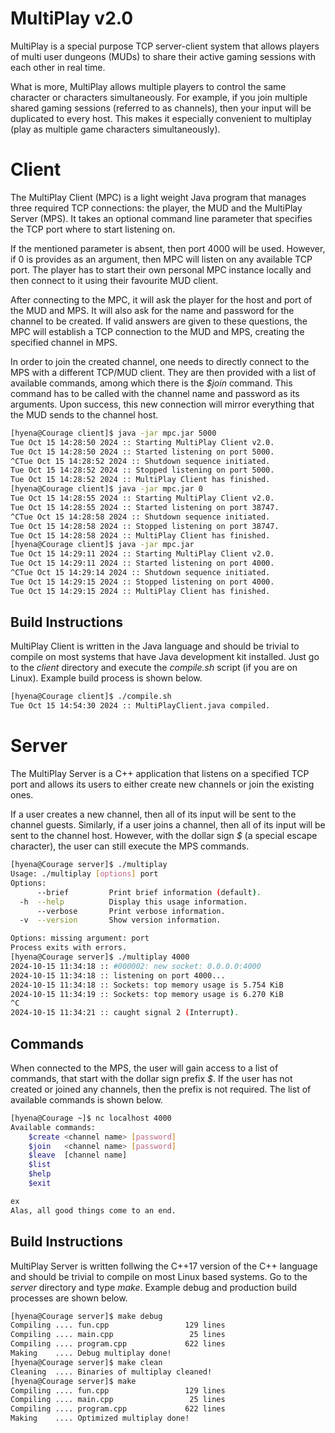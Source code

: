 # MultiPlay v2.0 ###############################################################

MultiPlay is a special purpose TCP server-client system that allows players of
multi user dungeons (MUDs) to share their active gaming sessions with each other
in real time.

What is more, MultiPlay allows multiple players to control the same character or
characters simultaneously. For example, if you join multiple shared gaming
sessions (referred to as channels), then your input will be duplicated to every
host. This makes it especially convenient to multiplay (play as multiple game
characters simultaneously).


# Client #######################################################################

The MultiPlay Client (MPC) is a light weight Java program that manages three
required TCP connections: the player, the MUD and the MultiPlay Server (MPS). It
takes an optional command line parameter that specifies the TCP port where to
start listening on.

If the mentioned parameter is absent, then port 4000 will be used. However, if
0 is provides as an argument, then MPC will listen on any available TCP port.
The player has to start their own personal MPC instance locally and then connect
to it using their favourite MUD client.

After connecting to the MPC, it will ask the player for the host and port of the
MUD and MPS. It will also ask for the name and password for the channel to be
created. If valid answers are given to these questions, the MPC will establish
a TCP connection to the MUD and MPS, creating the specified channel in MPS.

In order to join the created channel, one needs to directly connect to the MPS
with a different TCP/MUD client. They are then provided with a list of available
commands, among which there is the _$join_ command. This command has to be
called with the channel name and password as its arguments. Upon success, this
new connection will mirror everything that the MUD sends to the channel host.

```sh
[hyena@Courage client]$ java -jar mpc.jar 5000
Tue Oct 15 14:28:50 2024 :: Starting MultiPlay Client v2.0.
Tue Oct 15 14:28:50 2024 :: Started listening on port 5000.
^CTue Oct 15 14:28:52 2024 :: Shutdown sequence initiated.
Tue Oct 15 14:28:52 2024 :: Stopped listening on port 5000.
Tue Oct 15 14:28:52 2024 :: MultiPlay Client has finished.
[hyena@Courage client]$ java -jar mpc.jar 0
Tue Oct 15 14:28:55 2024 :: Starting MultiPlay Client v2.0.
Tue Oct 15 14:28:55 2024 :: Started listening on port 38747.
^CTue Oct 15 14:28:58 2024 :: Shutdown sequence initiated.
Tue Oct 15 14:28:58 2024 :: Stopped listening on port 38747.
Tue Oct 15 14:28:58 2024 :: MultiPlay Client has finished.
[hyena@Courage client]$ java -jar mpc.jar
Tue Oct 15 14:29:11 2024 :: Starting MultiPlay Client v2.0.
Tue Oct 15 14:29:11 2024 :: Started listening on port 4000.
^CTue Oct 15 14:29:14 2024 :: Shutdown sequence initiated.
Tue Oct 15 14:29:15 2024 :: Stopped listening on port 4000.
Tue Oct 15 14:29:15 2024 :: MultiPlay Client has finished.
```


## Build Instructions ##########################################################

MultiPlay Client is written in the Java language and should be trivial to
compile on most systems that have Java development kit installed. Just go to the
_client_ directory and execute the _compile.sh_ script (if you are on Linux).
Example build process is shown below.

```sh
[hyena@Courage client]$ ./compile.sh
Tue Oct 15 14:54:30 2024 :: MultiPlayClient.java compiled.
```


# Server #######################################################################

The MultiPlay Server is a C++ application that listens on a specified TCP port
and allows its users to either create new channels or join the existing ones.

If a user creates a new channel, then all of its input will be sent to the
channel guests. Similarly, if a user joins a channel, then all of its input will
be sent to the channel host. However, with the dollar sign _$_ (a special escape
character), the user can still execute the MPS commands.

```sh
[hyena@Courage server]$ ./multiplay
Usage: ./multiplay [options] port
Options:
      --brief         Print brief information (default).
  -h  --help          Display this usage information.
      --verbose       Print verbose information.
  -v  --version       Show version information.

Options: missing argument: port
Process exits with errors.
[hyena@Courage server]$ ./multiplay 4000
2024-10-15 11:34:18 :: #000002: new socket: 0.0.0.0:4000
2024-10-15 11:34:18 :: listening on port 4000...
2024-10-15 11:34:18 :: Sockets: top memory usage is 5.754 KiB
2024-10-15 11:34:19 :: Sockets: top memory usage is 6.270 KiB
^C
2024-10-15 11:34:21 :: caught signal 2 (Interrupt).
```


## Commands ####################################################################

When connected to the MPS, the user will gain access to a list of commands, that
start with the dollar sign prefix _$_. If the user has not created or joined any
channels, then the prefix is not required. The list of available commands is
shown below.

```sh
[hyena@Courage ~]$ nc localhost 4000
Available commands:
    $create <channel name> [password]
    $join   <channel name> [password]
    $leave  [channel name]
    $list
    $help
    $exit

ex
Alas, all good things come to an end.
```


## Build Instructions ##########################################################

MultiPlay Server is written follwing the C++17 version of the C++ language and
should be trivial to compile on most Linux based systems. Go to the _server_
directory and type _make_. Example debug and production build processes are
shown below.

```sh
[hyena@Courage server]$ make debug
Compiling .... fun.cpp             	   129 lines
Compiling .... main.cpp            	    25 lines
Compiling .... program.cpp         	   622 lines
Making    .... Debug multiplay done!
[hyena@Courage server]$ make clean
Cleaning  .... Binaries of multiplay cleaned!
[hyena@Courage server]$ make
Compiling .... fun.cpp             	   129 lines
Compiling .... main.cpp            	    25 lines
Compiling .... program.cpp         	   622 lines
Making    .... Optimized multiplay done!
```

